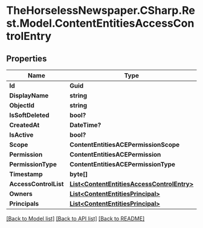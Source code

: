 # TheHorselessNewspaper.CSharp.Rest.Model.ContentEntitiesAccessControlEntry

## Properties

Name | Type | Description | Notes
------------ | ------------- | ------------- | -------------
**Id** | **Guid** |  | [optional] 
**DisplayName** | **string** |  | [optional] 
**ObjectId** | **string** |  | [optional] 
**IsSoftDeleted** | **bool?** |  | [optional] 
**CreatedAt** | **DateTime?** |  | [optional] 
**IsActive** | **bool?** |  | [optional] 
**Scope** | **ContentEntitiesACEPermissionScope** |  | [optional] 
**Permission** | **ContentEntitiesACEPermission** |  | [optional] 
**PermissionType** | **ContentEntitiesACEPermissionType** |  | [optional] 
**Timestamp** | **byte[]** |  | [optional] 
**AccessControlList** | [**List&lt;ContentEntitiesAccessControlEntry&gt;**](ContentEntitiesAccessControlEntry.md) |  | [optional] 
**Owners** | [**List&lt;ContentEntitiesPrincipal&gt;**](ContentEntitiesPrincipal.md) |  | [optional] 
**Principals** | [**List&lt;ContentEntitiesPrincipal&gt;**](ContentEntitiesPrincipal.md) |  | [optional] 

[[Back to Model list]](../README.md#documentation-for-models) [[Back to API list]](../README.md#documentation-for-api-endpoints) [[Back to README]](../README.md)

